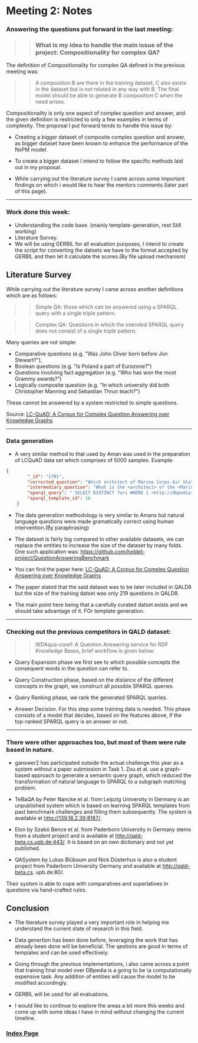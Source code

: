 # Meeting 2: Notes





### Answering the questions put forward in the last meeting: 

>> ### What is my idea to handle the main issue of the project: Compositionality for complex QA?  

The definition of Compositionality for  complex QA defined in the previous meeting was:

>> A composition B are there in the training dataset, C also exists in the dataset but is not related in any way with B. The final model should be able to generate B composition C when the need arises.

Compositionality is only one aspect of complex question and answer, and the given definition is restricted to only a few examples in terms of complexity. The proposal I  put forward tends to handle this issue by:

- Creating a bigger dataset of composite complex question and answer, as bigger dataset have been known to enhance the performance of the NsPM model.

- To create a bigger dataset I intend to follow the specific methods laid out in my proposal.

- While carrying out the literature survey I came across some important findings on which i would like to hear the mentors comments (later part of this page).  

-----

### Work done this week:

- Understanding the code base. (mainly template-generation, rest Still working)
- Literature Survey.
- We will be using GERBIL for all evaluation purposes, I intend to create the script for converting the datsets we have to the format accepted by GERBIL and then let it calculate the scores.(By file upload mechanism)

## Literature Survey

While carrying out the literature survey I came across another definitions which are as follows:

>> Simple QA: those which can be answered using a SPARQL query with a single triple pattern.

>> Complex QA: Questions in which the intended SPARQL query does not consist of a single triple pattern.

Many queries are not simple: 
- Comparative questions (e.g. "Was John Oliver born before Jon Stewart?"),  
- Boolean questions (e.g.
"Is Poland a part of Eurozone?")
- Questions involving fact aggregation (e.g. "Who
has won the most Grammy awards?")
- Logically composite question (e.g. "In
which university did both Christopher Manning and Sebastian Thrun teach?") 

These cannot be answered by a system restricted to simple questions.

Source: [LC-QuAD: A Corpus for Complex Question Answering over Knowledge Graphs](http://lc-quad.sda.tech/)

-----

### Data generation

- A very similar method to that used by Aman was used in the preparation of LCQuAD data set which comprises of 5000 samples. Example:

```json
{
        "_id": "1701", 
        "corrected_question": "Which architect of Marine Corps Air Station Kaneohe Bay was also tenant of New Sanno hotel /'", 
        "intermediary_question": "What is the <architect> of the <Marine Corps Air Station Kaneohe Bay> and <tenant> of the <New Sanno Hotel>", 
        "sparql_query": " SELECT DISTINCT ?uri WHERE { <http://dbpedia.org/resource/Marine_Corps_Air_Station_Kaneohe_Bay> <http://dbpedia.org/property/architect> ?uri. <http://dbpedia.org/resource/New_Sanno_Hotel> <http://dbpedia.org/ontology/tenant> ?uri} ", 
        "sparql_template_id": 16
    }
```

- The data generation methodology is very similar to Amans but natural language questions were made gramatically correct using human intervention.(By paraphrasing)

- The dataset is fairly big compared to other available datasets, we can replace the entities to increase the size of the dataset by many folds. One such application was: https://github.com/hobbit-project/QuestionAnsweringBenchmark

- You can find the paper here: [LC-QuAD: A Corpus for Complex Question Answering over Knowledge Graphs](http://lc-quad.sda.tech/)

- The paper stated that the said dataset was to be later included in QALD8  but the size of the training datset was only 219 questions in QALD8.

- The main point here being that a carefully curated datset exists and we should take advantage of it. FOr template generation. 

---

### Checking out the previous competitors in QALD dataset:

>> WDAqua-core1: A Question Answering service for RDF
Knowledge Bases, brief workflow is given below:

- Query Expansion phase we first see to which possible concepts the consequent words in the question can refer to. 

- Query Construction phase, based on the distance of the different concepts in the graph, we construct all possible SPARQL queries. 

- Query Ranking phase, we rank the generated SPARQL
queries.

- Answer Decision. For this step some training data is needed. This phase consists of a model that decides, based on the features above, if the top-ranked SPARQL query is an answer or not.

---

### There were other approaches too, but most of them were rule based in nature.

- ganswer2 has participated outside the actual challenge this year as a
system without a paper submission in Task 1. Zou et al. use a graph-based
approach to generate a semantic query graph, which reduced the transformation
of natural language to SPARQL to a subgraph matching problem.

- TeBaQA by Peter Nancke et al. from Leipzig University in Germany is an
unpublished system which is based on learning SPARQL templates from past
benchmark challenges and filling them subsequently. The system is available at
http://139.18.2.39:8187/.


- Elon by Szabó Bence et al. from Paderborn University in Germany stems
from a student project and is available at http://qald-beta.cs.upb.de:443/.
It is based on an own dictionary and not yet published.


- QASystem by Lukas Blübaum and Nick Düsterhus is also a student project
from Paderborn University Germany and available at http://qald-beta.cs.
upb.de:80/. 

Their system is able to cope with comparatives and superlatives in questions via hand-crafted rules.

## Conclusion

- The literature survey played a very important role in helping me understand the current state of research in this field.

- Data genertion has been done before, leveraging the work that has already been done will be beneficial. The qestions are good in terms of templates and can be used effectively.

- Going through the previous implementations, i also came across a point that training final model over DBpedia is a going to be \a computationally expensive task. Any addition of entities will cause the model to be modified accordingly.

- GERBIL will be used for all evaluations.

- I would like to continue to explore the areas a bit more this weeks and come up with some ideas I have in mind without changing the current timeline.


### [Index Page](https://anandpanchbhai.com/A-Neural-QA-Model-for-DBpedia/)









